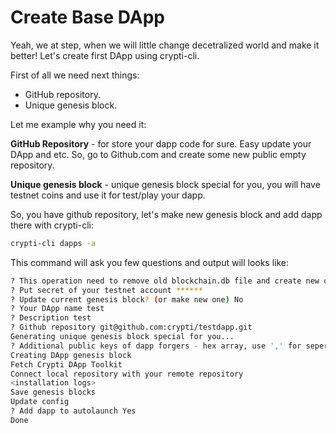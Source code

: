 # Create Base DApp

Yeah, we at step, when we will little change decetralized world and make it better! Let's create first DApp using crypti-cli.

First of all we need next things:

  * GitHub repository.
  * Unique genesis block.
  
Let me example why you need it:

**GitHub Repository** - for store your dapp code for sure. Easy update your DApp and etc. So, go to Github.com and create some new public empty repository.

**Unique genesis block** - unique genesis block special for you, you will have testnet coins and use it for test/play your dapp.

So, you have github repository, let's make new genesis block and add dapp there with crypti-cli:

```sh
crypti-cli dapps -a
```

This command will ask you few questions and output will looks like:
```sh
? This operation need to remove old blockchain.db file and create new one, are you sure? Yes
? Put secret of your testnet account ******
? Update current genesis block? (or make new one) No
? Your DApp name test
? Description test
? Github repository git@github.com:crypti/testdapp.git
Generating unique genesis block special for you...
? Additional public keys of dapp forgers - hex array, use ',' for seperator 808c2a6e3bf0a8a6edd64356e98c8aab4daeacb4dc177a8a20a6442b40d1f0e0
Creating DApp genesis block
Fetch Crypti DApp Toolkit
Connect local repository with your remote repository
<installation logs>
Save genesis blocks
Update config
? Add dapp to autolaunch Yes
Done
```
